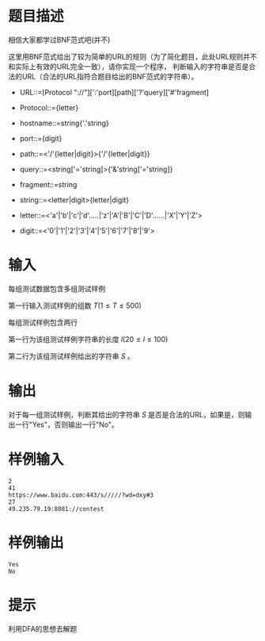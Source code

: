 # 题目描述

相信大家都学过BNF范式吧(并不)

这里用BNF范式给出了较为简单的URL的规则（为了简化题目，此处URL规则并不和实际上有效的URL完全一致），请你实现一个程序，
判断输入的字符串是否是合法的URL（合法的URL指符合题目给出的BNF范式的字符串）。

* URL::=[Protocol "://"]<hostname>[':'port][path]['?'query]['#'fragment]
  
* Protocol::=<letter>{letter}
  
* hostname::=string{'.'string}
  
* port::=<digit>{digit}
  
* path::=<'/'{letter|digit}>{'/'{letter|digit}}
  
* query::=<string['='string]>{'&'string['='string]}
  
* fragment::=string

* string::=<letter|digit>{letter|digit}
  
* letter::=<'a'|'b'|'c'|'d'.....|'z'|'A'|'B'|'C'|'D'......|'X'|'Y'|'Z'>
  
* digit::=<'0'|'1'|'2'|'3'|'4'|'5'|'6'|'7'|'8'|'9'>

# 输入

每组测试数据包含多组测试样例
  
第一行输入测试样例的组数 $T(1\leq T\leq 500)$

每组测试样例包含两行
  
第一行为该组测试样例字符串的长度 $l(20\leq l\leq 100)$

第二行为该组测试样例给出的字符串 $S$ 。

# 输出

对于每一组测试样例，判断其给出的字符串 $S$ 是否是合法的URL，如果是，则输出一行"Yes"，否则输出一行"No"。

# 样例输入

```
2
41
https://www.baidu.com:443/s/////?wd=dxy#3
27
49.235.79.19:8081://contest
```

# 样例输出

```
Yes
No
```

# 提示

利用DFA的思想去解题
